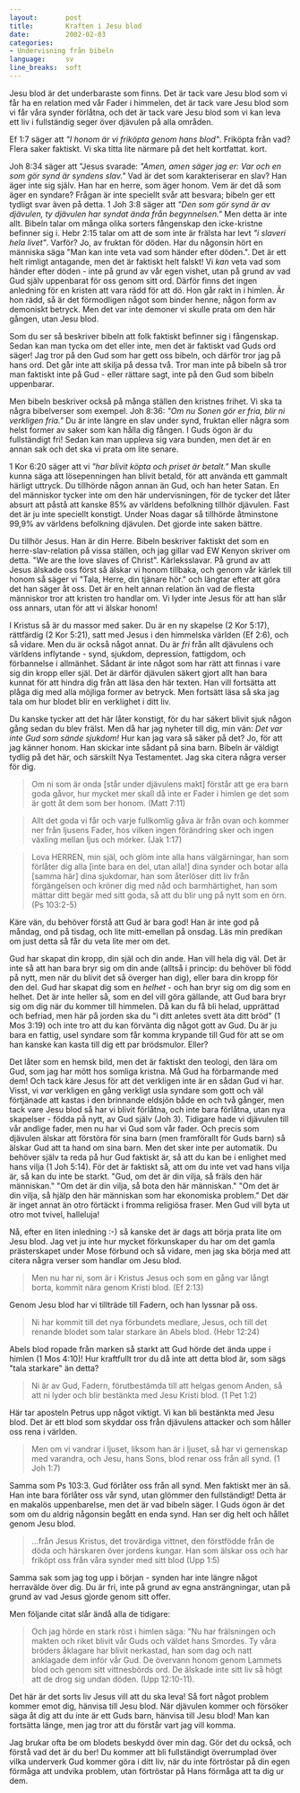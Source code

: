 ```yaml
---
layout:       post
title:        Kraften i Jesu blod
date:         2002-02-03
categories:
- Undervisning från bibeln
language:     sv
line_breaks:  soft
---
```

Jesu blod är det underbaraste som finns. Det är tack vare Jesu
blod som vi får ha en relation med vår Fader i himmelen, det är tack
vare Jesu blod som vi får våra synder förlåtna, och det är tack vare
Jesu blod som vi kan leva ett liv i fullständig seger över djävulen på
alla områden.


Ef 1:7 säger att <em>"I honom är vi friköpta
genom hans blod"</em>. Friköpta från vad? Flera saker faktiskt. Vi
ska titta lite närmare på det helt kortfattat. kort.

Joh 8:34
säger att "Jesus svarade: <em>"Amen, amen säger jag er: Var och en
som gör synd är syndens slav."</em> Vad är det som karakteriserar en
slav? Han äger inte sig själv. Han har en herre, som äger honom. Vem
är det då som äger en syndare? Frågan är inte speciellt svår att
besvara; bibeln ger ett tydligt svar även på detta. 1 Joh 3:8 säger
att <em>"Den som gör synd är av djävulen, ty djävulen har syndat ända
från begynnelsen."</em> Men detta är inte allt. Bibeln talar om många
olika sorters fångenskap den icke-kristne befinner sig i. Hebr 2:15
talar om att de som inte är frälsta har levt <em>"i slaveri hela
livet"</em>. Varför? Jo, av fruktan för döden. Har du någonsin hört
en människa säga "Man kan inte veta vad som händer efter
döden.". Det är ett helt rimligt antagande, men det är faktiskt helt
falskt! Vi <em>kan</em> veta vad som händer efter döden - inte på
grund av vår egen vishet, utan på grund av vad Gud själv uppenbarat
för oss genom sitt ord. Därför finns det ingen anledning för en
kristen att vara rädd för att dö. Hon går rakt in i himlen. Är hon
rädd, så är det förmodligen något som binder henne, någon form av
demoniskt betryck. Men det var inte demoner vi skulle prata om den här
gången, utan Jesu blod.

Som du ser så beskriver bibeln att
folk faktiskt befinner sig i fångenskap. Sedan kan man tycka om det
eller inte, men det är faktiskt vad Guds ord säger! Jag tror på den
Gud som har gett oss bibeln, och därför tror jag på hans ord. Det går
inte att skilja på dessa två. Tror man inte på bibeln så tror man
faktiskt inte på Gud - eller rättare sagt, inte på den Gud som bibeln
uppenbarar.

Men bibeln beskriver också på många ställen den
kristnes frihet. Vi ska ta några bibelverser som exempel. Joh 8:36:
<em>"Om nu Sonen gör er fria, blir ni verkligen fria."</em> Du är
inte längre en slav under synd, fruktan eller några som helst former
av saker som kan hålla dig fången. I Guds ögon är du fullständigt fri!
Sedan kan man uppleva sig vara bunden, men det är en annan sak och det
ska vi prata om lite senare.

1 Kor 6:20 säger att vi <em>"har
blivit köpta och priset är betalt."</em> Man skulle kunna säga att
lösepenningen han blivit betald, för att använda ett gammalt härligt
uttryck. Du tillhörde någon annan än Gud, och han heter Satan. En del
människor tycker inte om den här undervisningen, för de tycker det
låter absurt att påstå att kanske 85% av världens befolkning tillhör
djävulen. Fast det är ju inte speciellt konstigt. Under Noas dagar så
tillhörde åtminstone 99,9% av världens befolkning djävulen. Det gjorde
inte saken bättre.

Du tillhör Jesus. Han är din Herre. Bibeln
beskriver faktiskt det som en herre-slav-relation på vissa ställen,
och jag gillar vad EW Kenyon skriver om detta. "We are the love
slaves of Christ". Kärleksslavar. På grund av att Jesus älskade oss
först så älskar vi honom tillbaka, och genom vår kärlek till honom så
säger vi "Tala, Herre, din tjänare hör." och längtar efter att göra
det han säger åt oss. Det är en helt annan relation än vad de flesta
människor tror att kristen tro handlar om. Vi lyder inte Jesus för att
han slår oss annars, utan för att vi älskar honom!

I Kristus
så är du massor med saker. Du är en ny skapelse (2 Kor 5:17),
rättfärdig (2 Kor 5:21), satt med Jesus i den himmelska världen (Ef
2:6), och så vidare. Men du är också något annat. Du är <em>fri</em>
från allt djävulens och världens inflytande - synd, sjukdom,
depression, fattigdom, och förbannelse i allmänhet. Sådant är inte
något som har rätt att finnas i vare sig din kropp eller själ. Det är
därför djävulen säkert gjort allt han bara kunnat för att hindra dig
från att läsa den här texten. Han vill fortsätta att plåga dig med
alla möjliga former av betryck. Men fortsätt läsa så ska jag tala om
hur blodet blir en verklighet i ditt liv.

Du kanske tycker att
det här låter konstigt, för du har säkert blivit sjuk någon gång sedan
du blev frälst. Men då har jag nyheter till dig, min vän: <em>Det var
inte Gud som sände sjukdom!</em> Hur kan jag vara så säker på det? Jo,
för att jag känner honom. Han skickar inte sådant på sina barn. Bibeln
är väldigt tydlig på det här, och särskilt Nya Testamentet. Jag ska
citera några verser för dig.

> Om ni som är onda [står under djävulens makt] förstår att ge era barn goda gåvor, hur mycket mer skall då inte er Fader i himlen ge det som är gott åt dem som ber honom. (Matt 7:11)

> Allt det goda vi får och varje fullkomlig gåva är från ovan och kommer ner från ljusens Fader, hos vilken ingen förändring sker och ingen växling mellan ljus och mörker. (Jak 1:17)

> Lova HERREN, min själ, och glöm inte alla hans välgärningar, han som förlåter dig alla [inte bara en del, utan alla!] dina synder och botar alla [samma här] dina sjukdomar, han som återlöser ditt liv från förgängelsen och kröner dig med nåd och barmhärtighet, han som mättar ditt begär med sitt goda, så att du blir ung på nytt som en örn. (Ps 103:2-5)

Käre vän, du behöver förstå att Gud är bara god! Han är inte god på måndag,
ond på tisdag, och lite mitt-emellan på onsdag. Läs min predikan om
just detta så får du veta lite mer om det.

Gud har skapat din
kropp, din själ och din ande. Han vill hela dig väl. Det är inte så
att han bara bryr sig om din ande (alltså i princip: du behöver bli
född på nytt, men när du blivit det så överger han dig), eller bara
din kropp för den del. Gud har skapat dig som en <em>helhet</em> - och
han bryr sig om dig som en helhet. Det är inte heller så, som en del
vill göra gällande, att Gud bara bryr sig om dig när du kommer till
himmelen. Då kan du få bli helad, upprättad och befriad, men här på
jorden ska du "i ditt anletes svett äta ditt bröd" (1 Mos 3:19) och
inte tro att du kan förvänta dig något gott av Gud. Du är ju bara en
fattig, usel syndare som får komma krypande till Gud för att se om han
kanske kan kasta till dig ett par brödsmulor. Eller?

Det låter
som en hemsk bild, men det är faktiskt den teologi, den lära om Gud,
som jag har mött hos somliga kristna. Må Gud ha förbarmande med dem!
Och tack käre Jesus för att det verkligen inte är en sådan Gud vi
har. Visst, vi <em>var</em> verkligen en gång verkligt usla syndare
som gott och väl förtjänade att kastas i den brinnande eldsjön både en
och två gånger, men tack vare Jesu blod så har vi blivit förlåtna, och
inte bara förlåtna, utan nya skapelser - födda på nytt, av Gud själv
(Joh 3). Tidigare hade vi djävulen till vår andlige fader, men nu har
vi Gud som vår fader. Och precis som djävulen älskar att förstöra för
sina barn (men framförallt för Guds barn) så älskar Gud att ta hand om
sina barn. Men det sker inte per automatik. Du behöver själv ta reda
på hur Gud faktiskt är, så att du kan be i enlighet med hans vilja (1
Joh 5:14). För det är faktiskt så, att om du inte vet vad hans vilja
är, så kan du inte be starkt. "Gud, om det är din vilja, så fräls den
här människan." "Om det är din vilja, så bota den här människan."
"Om det är din vilja, så hjälp den här människan som har ekonomiska
problem." Det där är inget annat än otro förtäckt i fromma religiösa
fraser. Men Gud vill byta ut otro mot tvivel, halleluja!

Nå, efter en liten inledning :-) så kanske det är dags att börja prata
lite om Jesu blod. Jag vet ju inte hur mycket förkunskaper du har om
det gamla prästerskapet under Mose förbund och så vidare, men jag ska
börja med att citera några verser som handlar om Jesu
blod.

> Men nu har ni, som är i Kristus Jesus och som en gång var långt borta, kommit nära genom Kristi blod. (Ef 2:13)

Genom Jesu blod har vi tillträde till Fadern, och han lyssnar på oss.

> Ni har kommit till det nya förbundets medlare, Jesus, och till det renande blodet som talar starkare än Abels blod. (Hebr 12:24)

Abels blod ropade från marken så starkt att Gud hörde det ända uppe i himlen (1 Mos 4:10)! Hur kraftfullt tror du då inte att detta blod är, som sägs "tala starkare" än detta?

> Ni är av Gud, Fadern, förutbestämda till att helgas genom Anden, så att ni lyder och blir bestänkta med Jesu Kristi blod. (1 Pet 1:2)

Här tar aposteln Petrus upp något viktigt. Vi kan bli bestänkta med Jesu blod. Det är ett blod som skyddar oss från djävulens attacker och som håller oss rena i världen.

> Men om vi vandrar i ljuset, liksom han är i ljuset, så har vi gemenskap med varandra, och Jesu, hans Sons, blod renar oss från all synd. (1 Joh 1:7)

Samma som Ps 103:3. Gud förlåter oss från all synd. Men faktiskt mer än så. Han inte bara förlåter oss vår synd, utan glömmer den fullständigt! Detta är en makalös uppenbarelse, men det är vad bibeln säger. I Guds ögon är det som om du aldrig någonsin begått en enda synd. Han ser dig helt och hållet genom Jesu blod.

> ...från Jesus Kristus, det trovärdiga vittnet, den förstfödde från de döda och härskaren över jordens kungar. Han som älskar oss och har friköpt oss från våra synder med sitt blod (Upp 1:5)

Samma sak som jag tog upp i början - synden har inte längre något herravälde över dig. Du är fri, inte på grund av egna ansträngningar, utan på grund av vad Jesus gjorde genom sitt offer.

Men följande citat slår ändå alla de tidigare:

> Och jag hörde en stark röst i himlen säga: "Nu har frälsningen och makten och riket blivit vår Guds och väldet hans
Smordes. Ty våra bröders åklagare har blivit nerkastad, han som dag och natt anklagade dem inför vår Gud. De övervann honom genom Lammets blod och genom sitt vittnesbörds ord. De älskade inte sitt liv så högt att de drog sig undan döden. (Upp 12:10-11).

Det här är det sorts liv Jesus vill att du ska leva! Så fort något problem kommer emot dig, hänvisa till Jesu blod. När djävulen kommer och försöker säga åt dig att du inte är ett Guds barn, hänvisa till Jesu blod! Man kan fortsätta länge, men jag tror att du förstår vart jag vill komma.

Jag brukar ofta be om blodets beskydd över min dag. Gör det du
också, och förstå vad det är du ber! Du kommer att bli fullständigt
överrumplad över vilka underverk Gud kommer göra i ditt liv, när du
inte förtröstar på din egen förmåga att undvika problem, utan
förtröstar på Hans förmåga att ta dig ur dem.

